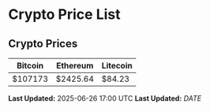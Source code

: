 # Crypto Price List

## Crypto Prices
| Bitcoin | Ethereum | Litecoin |
| ------- | -------- | -------- |
| $107173 | $2425.64 | $84.23 |
**Last Updated:** 2025-06-26 17:00 UTC
**Last Updated:** $DATE$
